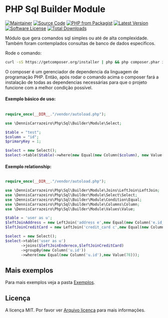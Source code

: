 # PHP Sql Builder Module

[![Maintainer](http://img.shields.io/badge/maintainer-denniscarrazeiro-blue.svg?style=flat-square)](https://www.linkedin.com/in/dennis-carrazeiro)
[![Source Code](https://img.shields.io/badge/source-denniscarrazeiro/php_sql_builder_module-blue.svg?style=flat-square)](https://github.com/denniscarrazeiro/php-sql-builder-module)
[![PHP from Packagist](https://img.shields.io/packagist/php-v/denniscarrazeiro/php-sql-builder-module.svg?style=flat-square)](https://packagist.org/packages/denniscarrazeiro/php-sql-builder-module)
[![Latest Version](https://img.shields.io/github/release/denniscarrazeiro/php-sql-builder-module.svg?style=flat-square)](https://github.com/denniscarrazeiro/php-sql-builder-module/releases)
[![Software License](https://img.shields.io/badge/license-MIT-brightgreen.svg?style=flat-square)](LICENSE)
[![Total Downloads](https://img.shields.io/packagist/dt/denniscarrazeiro/php-sql-builder-module.svg?style=flat-square)](https://packagist.org/packages/denniscarrazeiro/php-sql-builder-module)

Módulo que gera comandos sql simples ou até de alta complexidade.
Também foram contemplados consultas de banco de dados especificos.

Rode o comando:

```bash
curl -sS https://getcomposer.org/installer | php && php composer.phar install
```

O composer é um gerenciador de dependencia da linguagem de programação PHP. 
Então, após rodar o comando acima o composer fará a instalação de todas as 
dependencias necessárias para que o projeto funcione com a melhor condição possível.


#### Exemplo básico de uso:

```php
	
require_once(__DIR__."/vendor/autoload.php");

use \DennisCarrazeiro\Php\Sql\Builder\Module\Select;

$table = "test";
$column = "id";
$primaryKey = 1;

$select = new Select();
$select->table($table)->where(new Equal(new Column($column), new Value($primaryKey)));

```

#### Exemplo relationship:

```php

require_once(__DIR__."/vendor/autoload.php");

use \DennisCarrazeiro\Php\Sql\Builder\Module\Joins\LeftJoin\LeftJoin;
use \DennisCarrazeiro\Php\Sql\Builder\Module\Select\Select;
use \DennisCarrazeiro\Php\Sql\Builder\Module\Condition\Equal;
use \DennisCarrazeiro\Php\Sql\Builder\Module\Columns\Column;
use \DennisCarrazeiro\Php\Sql\Builder\Module\Values\Value;

$table = 'user as u';
$leftJoinAddress = new LeftJoin('address e',new Equal(new Column('e.id_user'),new Column('u.id')));
$leftJoinCreditCard = new LeftJoin('credit_card c',new Equal(new Column('c.id_user'),new Column('u.id')));

$select = new Select();
$select->table('user as u')
	   ->joins($leftJoinEndereco,$leftJoinCreditCard)
	   ->groupBy(new Column('u.id'))
	   ->where(new Equal(new Column('u.id'),new Value(78)));

```

## Mais exemplos

Para mais exemplos veja a pasta [Exemplos](https://github.com/denniscarrazeiro/php-sql-builder-module/blob/master/examples).

## Licença

A licença MIT. Por favor ver [Arquivo licença](https://github.com/denniscarrazeiro/php-sql-builder-module/blob/master/LICENSE) para mais informações.